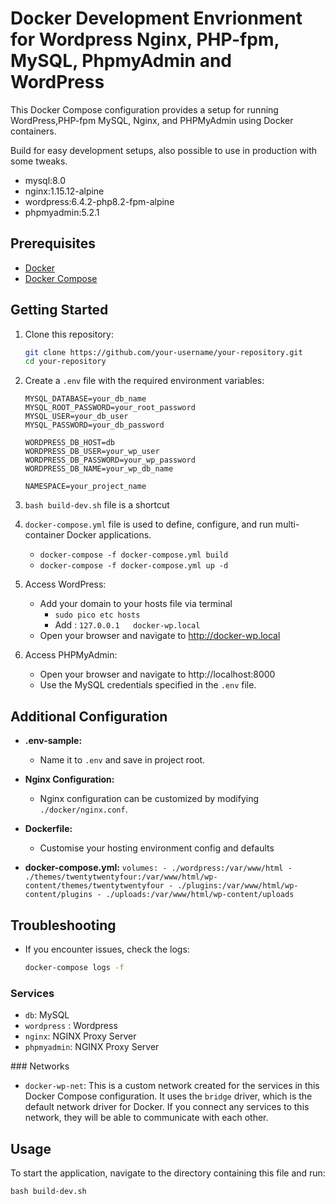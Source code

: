 
# Docker Development Envrionment for  Wordpress Nginx, PHP-fpm, MySQL, PhpmyAdmin and WordPress

This Docker Compose configuration provides a setup for running WordPress,PHP-fpm  MySQL, Nginx, and PHPMyAdmin using Docker containers.

Build for easy development setups, also possible to use in production with some tweaks.

 - mysql:8.0
 - nginx:1.15.12-alpine
 - wordpress:6.4.2-php8.2-fpm-alpine
 - phpmyadmin:5.2.1


## Prerequisites

- [Docker](https://docs.docker.com/get-docker/)
- [Docker Compose](https://docs.docker.com/compose/install/)

## Getting Started

1. Clone this repository:

    ```bash
    git clone https://github.com/your-username/your-repository.git
    cd your-repository
    ```

2. Create a `.env` file with the required environment variables:

    ```dotenv
    MYSQL_DATABASE=your_db_name
    MYSQL_ROOT_PASSWORD=your_root_password
    MYSQL_USER=your_db_user
    MYSQL_PASSWORD=your_db_password

    WORDPRESS_DB_HOST=db
    WORDPRESS_DB_USER=your_wp_user
    WORDPRESS_DB_PASSWORD=your_wp_password
    WORDPRESS_DB_NAME=your_wp_db_name

    NAMESPACE=your_project_name
    ```

 3. `bash build-dev.sh` file is a shortcut 
 4. `docker-compose.yml` file is used to define, configure, and run  multi-container Docker applications.
 
     -  `docker-compose -f docker-compose.yml build`
     -  `docker-compose -f docker-compose.yml up -d` 

5. Access WordPress:

    - Add your domain to your hosts file via terminal
      - `sudo pico etc hosts`
      - Add : `127.0.0.1   docker-wp.local`
    - Open your browser and navigate to http://docker-wp.local


6. Access PHPMyAdmin:

    - Open your browser and navigate to http://localhost:8000
    - Use the MySQL credentials specified in the `.env` file.

## Additional Configuration

- **.env-sample:**
  - Name it to `.env` and save in project root.

- **Nginx Configuration:**
  - Nginx configuration can be customized by modifying `./docker/nginx.conf`.

- **Dockerfile:**
  - Customise your hosting environment config and defaults
  
- **docker-compose.yml:**
      `volumes:
      - ./wordpress:/var/www/html
      - ./themes/twentytwentyfour:/var/www/html/wp-content/themes/twentytwentyfour
      - ./plugins:/var/www/html/wp-content/plugins
      - ./uploads:/var/www/html/wp-content/uploads`

  

## Troubleshooting

- If you encounter issues, check the logs:
  ```bash
  docker-compose logs -f

### Services
- `db`: MySQL 
- `wordpress` : Wordpress
- `nginx`: NGINX Proxy Server
- `phpmyadmin`: NGINX Proxy Server

### Networks
- `docker-wp-net`: This is a custom network created for the services in this Docker Compose configuration. It uses the `bridge` driver, which is the default network driver for Docker. If you connect any services to this network, they will be able to communicate with each other.

## Usage

To start the application, navigate to the directory containing this file and run:

`bash build-dev.sh`

